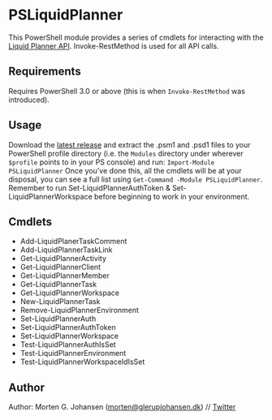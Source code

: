 # PSLiquidPlanner
This PowerShell module provides a series of cmdlets for interacting with the [Liquid Planner API](https://www.liquidplanner.com/support/articles/developer-tools/). Invoke-RestMethod is used for all API calls.

## Requirements
Requires PowerShell 3.0 or above (this is when `Invoke-RestMethod` was introduced).

## Usage
Download the [latest release](https://github.com/mgjohansen/liquidplanner-powershell/releases/latest) and  extract the .psm1 and .psd1 files to your PowerShell profile directory (i.e. the `Modules` directory under wherever `$profile` points to in your PS console) and run:
`Import-Module PSLiquidPlanner`
Once you've done this, all the cmdlets will be at your disposal, you can see a full list using `Get-Command -Module PSLiquidPlanner`. Remember to run Set-LiquidPlannerAuthToken & Set-LiquidPlannerWorkspace before beginning to work in your environment.

## Cmdlets
* Add-LiquidPlanerTaskComment
* Add-LiquidPlannerTaskLink
* Get-LiquidPlannerActivity
* Get-LiquidPlannerClient
* Get-LiquidPlannerMember
* Get-LiquidPlannerTask
* Get-LiquidPlannerWorkspace
* New-LiquidPlannerTask
* Remove-LiquidPlannerEnvironment
* Set-LiquidPlannerAuth
* Set-LiquidPlannerAuthToken
* Set-LiquidPlannerWorkspace
* Test-LiquidPlannerAuthIsSet
* Test-LiquidPlannerEnvironment
* Test-LiquidPlannerWorkspaceIdIsSet

## Author
Author: Morten G. Johansen (<morten@glerupjohansen.dk>) // [Twitter](https://twitter.com/mgjohansen)